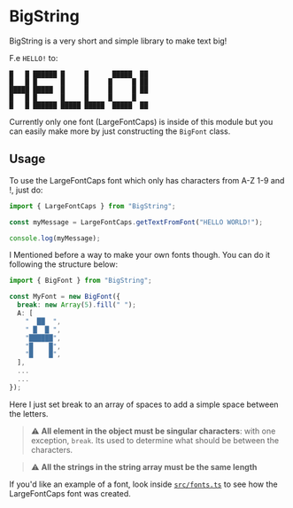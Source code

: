 # BigString

BigString is a very short and simple library to make text big!

F.e `HELLO!` to:

```
█   █ ██████ █     █      █████  ██
█   █ █      █     █     █     █ ██
█████ █████  █     █     █     █ ██
█   █ █      █     █     █     █
█   █ ██████ █████ █████  █████  ██
```

Currently only one font (LargeFontCaps) is inside of this module but you can easily make more by just constructing the `BigFont` class.

## Usage

To use the LargeFontCaps font which only has characters from A-Z 1-9 and !, just do:

```ts
import { LargeFontCaps } from "BigString";

const myMessage = LargeFontCaps.getTextFromFont("HELLO WORLD!");

console.log(myMessage);
```

I Mentioned before a way to make your own fonts though. You can do it following the structure below:

```ts
import { BigFont } from "BigString";

const MyFont = new BigFont({
  break: new Array(5).fill(" ");
  A: [
    "  ██  ",
    " █  █ ",
    "██████",
    "█    █",
    "█    █",
  ],
  ...
  ...
});
```

Here I just set break to an array of spaces to add a simple space between the letters.

> :warning: **All element in the object must be singular characters**: with one exception, `break`. Its used to determine what should be between the characters.

> :warning: **All the strings in the string array must be the same length**

If you'd like an example of a font, look inside [`src/fonts.ts`](https://github.com/lukas0008/BigString/blob/main/src/fonts.ts) to see how the LargeFontCaps font was created.
